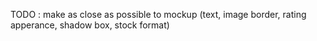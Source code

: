 TODO :
make as close as possible to mockup (text, image border, rating apperance, shadow box, stock format)
